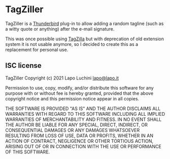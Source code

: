 TagZiller
=========

TagZiller is a [Thunderbird](https://www.thunderbird.net/) plug-in to allow adding a random tagline (such as a witty quote or anything) after the e-mail signature.

This was once possible using [TagZilla](https://web.archive.org/web/20200422163705/http://tagzilla.mozdev.org/) but with deprecation of old extension system it is not usable anymore, so I decided to create this as a replacement for personal use.

ISC license
-----------

TagZiller Copyright (c) 2021 Lapo Luchini <lapo@lapo.it>

Permission to use, copy, modify, and/or distribute this software for any purpose with or without fee is hereby granted, provided that the above copyright notice and this permission notice appear in all copies.

THE SOFTWARE IS PROVIDED "AS IS" AND THE AUTHOR DISCLAIMS ALL WARRANTIES WITH REGARD TO THIS SOFTWARE INCLUDING ALL IMPLIED WARRANTIES OF MERCHANTABILITY AND FITNESS. IN NO EVENT SHALL THE AUTHOR BE LIABLE FOR ANY SPECIAL, DIRECT, INDIRECT, OR CONSEQUENTIAL DAMAGES OR ANY DAMAGES WHATSOEVER RESULTING FROM LOSS OF USE, DATA OR PROFITS, WHETHER IN AN ACTION OF CONTRACT, NEGLIGENCE OR OTHER TORTIOUS ACTION, ARISING OUT OF OR IN CONNECTION WITH THE USE OR PERFORMANCE OF THIS SOFTWARE.

